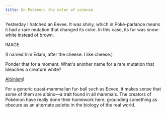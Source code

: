 ```yaml
---
title: On Pokémon: the color of science
---
```


Yesterday I hatched an Eevee.  It was shiny, which in Poké-parlance means it had a rare mutation that changed its color.  In this case, its fur was snow-white instead of brown.

IMAGE

(I named him Edam, after the cheese.  I like cheese.)

Ponder that for a moment.  What's another name for a rare mutation that bleaches a creature white?

[Albinism][]!

For a generic quasi-mammalian fur-ball such as Eevee, it makes sense that some of them are albino—a trait found in all mammals.  The creators of Pokémon have really done their homework here, grounding something as obscure as an alternate palette in the biology of the real world.

[Albinism]: http://en.wikipedia.org/wiki/Albinism
